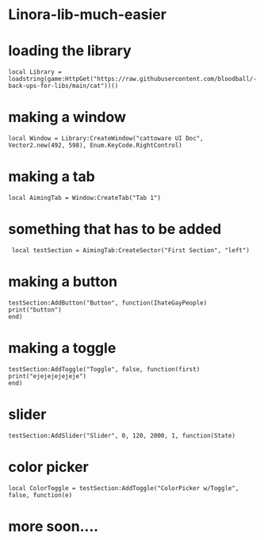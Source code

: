 # Linora-lib-much-easier

# loading the library

    local Library = loadstring(game:HttpGet("https://raw.githubusercontent.com/bloodball/-back-ups-for-libs/main/cat"))()

# making a window

    local Window = Library:CreateWindow("cattoware UI Doc", Vector2.new(492, 598), Enum.KeyCode.RightControl)

# making a tab

    local AimingTab = Window:CreateTab("Tab 1")

 # something that has to be added

     local testSection = AimingTab:CreateSector("First Section", "left")

# making a button

    testSection:AddButton("Button", function(IhateGayPeople)
    print("button")
    end)

# making a toggle

    testSection:AddToggle("Toggle", false, function(first)
    print("ejejejejejeje")
    end)

# slider

    testSection:AddSlider("Slider", 0, 120, 2000, 1, function(State)

# color picker

    local ColorToggle = testSection:AddToggle("ColorPicker w/Toggle", false, function(e)

# more soon....
